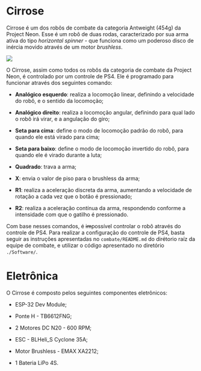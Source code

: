 # **Cirrose** 

Cirrose é um dos robôs de combate da categoria Antweight (454g) da Project Neon. Esse é um robô de duas rodas, caracterizado por sua arma ativa do tipo *horizontal spinner* - que funciona como um poderoso disco de inércia movido através de um motor *brushless*.

<img src= "./cirrose.jpeg" />

O Cirrose, assim como todos os robôs da categoria de combate da Project Neon, é controlado por um controle de PS4. Ele é programado para funcionar através dos seguintes comando:

* **Analógico esquerdo**: realiza a locomoção linear, definindo a velocidade do robô, e o sentido da locomoção;

* **Analógico direito**: realiza a locomoção angular, definindo para qual lado o robô irá virar, e a angulação do giro;

* **Seta para cima**: define o modo de locomoção padrão do robô, para quando ele está virado para cima;

* **Seta para baixo**: define o modo de locomoção invertido do robô, para quando ele é virado durante a luta;

* **Quadrado**: trava a arma; 
* **X**: envia o valor de piso para o brushless da arma;
* **R1**: realiza a aceleração discreta da arma, aumentando a velocidade de rotação a cada vez que o botão é pressionado;
* **R2**: realiza a aceleração contínua da arma, respondendo conforme a intensidade com que o gatilho é pressionado.

Com base nesses comandos, é ~~im~~possível controlar o robô através do controle de PS4. Para realizar a configuração do controle de PS4, basta seguir as instruções apresentadas no `combate/README.md` do dirétorio raíz da equipe de combate, e utilizar o código apresentado no diretório `./Software/`.

# **Eletrônica**

O Cirrose é composto pelos seguintes componentes eletrônicos:

* ESP-32 Dev Module;

* Ponte H - TB6612FNG;

* 2 Motores DC N20 - 600 RPM;

* ESC - BLHeli_S Cyclone 35A;

* Motor Brushless - EMAX XA2212;

* 1 Bateria LiPo 4S.

